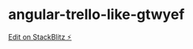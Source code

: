 # angular-trello-like-gtwyef

[Edit on StackBlitz ⚡️](https://stackblitz.com/edit/angular-trello-like-gtwyef)